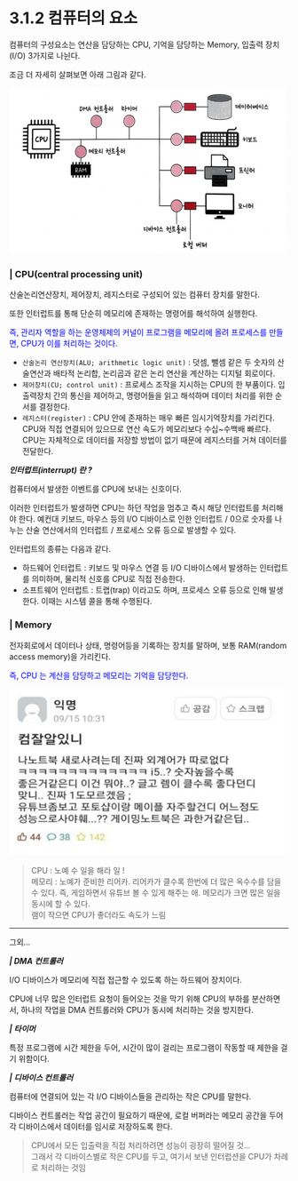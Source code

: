 # 3.1.2 컴퓨터의 요소

컴퓨터의 구성요소는 연산을 담당하는 CPU, 기억을 담당하는 Memory, 입출력 장치(I/O) 3가지로 나뉜다.

조금 더 자세히 살펴보면 아래 그림과 같다.

<img src="../../assets/3.1.2/elements.png" width="500px" height="300px">

### | CPU(central processing unit)

산술논리연산장치, 제어장치, 레지스터로 구성되어 있는 컴퓨터 장치를 말한다.

또한 인터럽트를 통해 단순히 메모리에 존재하는 명령어를 해석하여 실행한다.

<p style="color: blue"> 즉, 관리자 역할을 하는 운영체제의 커널이 프로그램을 메모리에 올려 프로세스를 만들면, CPU가 이를 처리하는 것이다. </p>

- `산술논리 연산장치(ALU; arithmetic logic unit)` : 덧셈, 뺄셈 같은 두 숫자의 산술연산과 배타적 논리합, 논리곱과 같은 논리 연산을 계산하는 디지털 회로이다.
- `제어창치(CU; control unit)` : 프로세스 조작을 지시하는 CPU의 한 부품이다. 입출력장치 간의 통신을 제어하고, 명령어들을 읽고 해석하며 데이터 처리를 위한 순서를 결정한다.
- `레지스터(register)` : CPU 안에 존재하는 매우 빠른 임시기억장치를 가리킨다. CPU와 직접 연결되어 있으므로 연산 속도가 메모리보다 수십~수백배 빠르다. CPU는 자체적으로 데이터를 저장할 방법이 없기 때문에 레지스터를 거쳐 데이터를 전달한다.

<b> _인터럽트(interrupt) 란 ?_ </b>

컴퓨터에서 발생한 이벤트를 CPU에 보내는 신호이다.

이러한 인터럽트가 발생하면 CPU는 하던 작업을 멈추고 즉시 해당 인터럽트를 처리해야 한다. 예컨대 키보드, 마우스 등의 I/O 디바이스로 인한 인터럽트 / 0으로 숫자를 나누는 산술 연산에서의 인터럽트 / 프로세스 오류 등으로 발생할 수 있다.

인터럽트의 종류는 다음과 같다.

- 하드웨어 인터럽트 : 키보드 및 마우스 연결 등 I/O 디바이스에서 발생하는 인터럽트를 의미하며, 물리적 신호를 CPU로 직접 전송한다.
- 소프트웨어 인터럽트 : 트랩(trap) 이라고도 하며, 프로세스 오류 등으로 인해 발생한다. 이때는 시스템 콜을 통해 수행된다.

### | Memory

전자회로에서 데이터나 상태, 명령어등을 기록하는 장치를 말하며, 보통 RAM(random access memory)을 가리킨다.

<p style="color: blue"> 즉, CPU 는 계산을 담당하고 메모리는 기억을 담당한다. </p>

<img src="../../assets/3.1.2/every.png" width="500px" height="300px">

> CPU : 노예 수 일을 해라 일 !  
> 메모리 : 노예가 준비한 리어카. 리어카가 클수록 한번에 더 많은 옥수수를 담을 수 있다. 즉, 게임하면서 유튜브 볼 수 있게 해주는 애. 메모리가 크면 많은 일을 동시에 할 수 있다.  
> 램이 작으면 CPU가 좋더라도 속도가 느림

---

그외...

<b> _| DMA 컨트롤러_ </b>

I/O 디바이스가 메모리에 직접 접근할 수 있도록 하는 하드웨어 장치이다.

CPU에 너무 많은 인터럽트 요청이 들어오는 것을 막기 위해 CPU의 부하를 분산하면서, 하나의 작업을 DMA 컨트롤러와 CPU가 동시에 처리하는 것을 방지한다.

<b> _| 타이머_ </b>

특정 프로그램에 시간 제한을 두어, 시간이 많이 걸리는 프로그램이 작동할 때 제한을 걸기 위함이다.

<b> _| 디바이스 컨트롤러_ </b>

컴퓨터에 연결되어 있는 각 I/O 디바이스들을 관리하는 작은 CPU를 말한다.

디바이스 컨트롤러는 작업 공간이 필요하기 때문에, 로컬 버퍼라는 메모리 공간을 두어 각 디바이스에서 데이터를 임시로 저장하도록 한다.

> CPU에서 모든 입출력을 직접 처리하려면 성능이 굉장히 떨어질 것...  
> 그래서 각 디바이스별로 작은 CPU를 두고, 여기서 보낸 인터럽션을 CPU가 차례로 처리하는 것임
